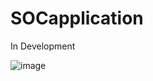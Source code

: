 # SOCapplication

In Development

![image](https://github.com/LGerday/SOCapplication/assets/98750315/4da29a0a-1068-432d-98f1-06c4cfa10578)
